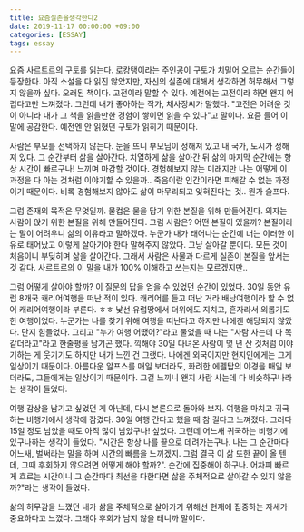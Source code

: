 ```yaml
---
title: 요즘실존을생각한다2
date: 2019-11-17 00:00:00 +09:00
categories: [ESSAY]
tags: essay
---
```





요즘 사르트르의 구토를 읽는다. 로캉탱이라는 주인공이 구토가 치밀어 오르는 순간들이 등장한다. 아직 소설을 다 읽진 않았지만, 자신의 실존에 대해서 생각하면 허무해서 그렇지 않을까 싶다. 오래된 책이다. 고전이라 말할 수 있다. 예전에는 고전이라 하면 왠지 어렵다고만 느껴졌다. 그런데 내가 좋아하는 작가, 채사장씨가 말했다. "고전은 어려운 것이 아니라 내가 그 책을 읽을만한 경험이 쌓이면 읽을 수 있다"고 말이다. 요즘 들어 이 말에 공감한다. 예전엔 안 읽혔던 구토가 읽히기 때문이다.

사람은 부모를 선택하지 않는다. 눈을 뜨니 부모님이 정해져 있고 내 국가, 도시가 정해져 있다. 그 순간부터 삶을 살아간다. 치열하게 삶을 살아간 뒤 삶의 마지막 순간에는 항상 시간이 빠르구나! 느끼며 마감할 것이다. 경험해보지 않는 미래지만 나는 어떻게 이 과정을 다 아는 것처럼 이야기할 수 있을까.. 죽음이란 인간이라면 피해갈 수 없는 과정이기 때문이다. 비록 경험해보지 않아도 삶이 마무리되고 잊혀진다는 것.. 뭔가 슬프다.

그럼 존재의 목적은 무엇일까. 물컵은 물을 담기 위한 본질을 위해 만들어진다. 의자는 사람이 앉기 위한 본질을 위해 만들어진다. 그럼 사람은? 어떤 본질이 있을까? 본질이라는 말이 어려우니 삶의 이유라고 말하겠다. 누군가 내가 태어나는 순간에 너는 이러한 이유로 태어났고 이렇게 살아가야 한다 말해주지 않았다. 그냥 살아갈 뿐이다. 모든 것이 처음이니 부딪히며 삶을 살아간다. 그래서 사람은 사물과 다르게 실존이 본질을 앞서는 것 같다. 사르트르의 이 말을 내가 100% 이해하고 쓰는지는 모르겠지만..

그럼 어떻게 살아야 할까? 이 질문의 답을 얻을 수 있었던 순간이 있었다. 30일 동안 유럽 8개국 캐리어여행을 떠난 적이 있다. 캐리어를 들고 떠난 거라 배낭여행이라 할 수 없어 캐리어여행이라 부른다. ㅎㅎ 낯선 유럽땅에서 더위에도 지치고, 혼자라서 외롭기도 한 여행이었다. 누군가는 나를 찾기 위해 여행을 떠난다고 하지만 나에겐 해당되지 않았다. 단지 힘들었다. 그리고 "누가 여행 어땠어?"라고 물었을 때 나는 "사람 사는데 다 똑같더라고"라고 한줄평을 남기곤 했다. 끽해야 30일 다녀온 사람이 몇 년 산 것처럼 이야기하는 게 웃기기도 하지만 내가 느낀 건 그랬다. 나에겐 외국이지만 현지인에게는 그게 일상이기 때문이다. 아름다운 알프스를 매일 보더라도, 화려한 에펠탑의 야경을 매일 보더라도, 그들에게는 일상이기 때문이다. 그걸 느끼니 왠지 사람 사는데 다 비슷하구나라는 생각이 들었다.

여행 감상을 남기고 싶었던 게 아닌데, 다시 본론으로 돌아와 보자. 여행을 마치고 귀국하는 비행기에서 생각에 잠겼다. 30일 여행 간다고 했을 때 참 길다고 느껴졌다. 그러다 15일 정도 남았을 때도 아직 많이 남았구나! 싶었다. 그런데 어느새 귀국하는 비행기에 있구나하는 생각이 들었다. "시간은 항상 나를 끝으로 데려가는구나. 나는 그 순간마다 어느새, 벌써라는 말을 하며 시간의 빠름을 느끼겠지. 그럼 결국 이 삶 또한 끝이 올 텐데, 그때 후회하지 않으려면 어떻게 해야 할까?". 순간에 집중해야 하구나. 어차피 빠르게 흐르는 시간이니 그 순간마다 최선을 다한다면 삶을 주체적으로 살아갈 수 있지 않을까?"라는 생각이 들었다.

삶의 허무감을 느꼈던 내가 삶을 주체적으로 살아가기 위해선 현재에 집중하는 자세가 중요하다고 느꼈다. 그래야 후회가 남지 않을 테니까 말이다.
